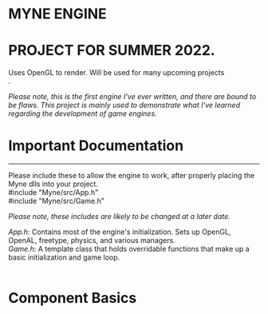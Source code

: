 # MYNE ENGINE<br>
# PROJECT FOR SUMMER 2022.<br>
Uses OpenGL to render. Will be used for many upcoming projects<br>.

<em>Please note, this is the first engine I've ever written, and there are bound to be flaws. This project is mainly used to demonstrate what I've learned regarding the development of game engines.</em><br>


# Important Documentation <br>
<hr>
Please include these to allow the engine to work, after properly placing the Myne dlls into your project.<br>
#include "Myne/src/App.h"<br>
#include "Myne/src/Game.h"<br>

<em>Please note, these includes are likely to be changed at a later date.</em><br>

<em>App.h</em>: Contains most of the engine's initialization. Sets up OpenGL, OpenAL, freetype, physics, and various managers.<br>
<em>Game.h</em>: A template class that holds overridable functions that make up a basic initialization and game loop.<br><br>

# Component Basics <br>




